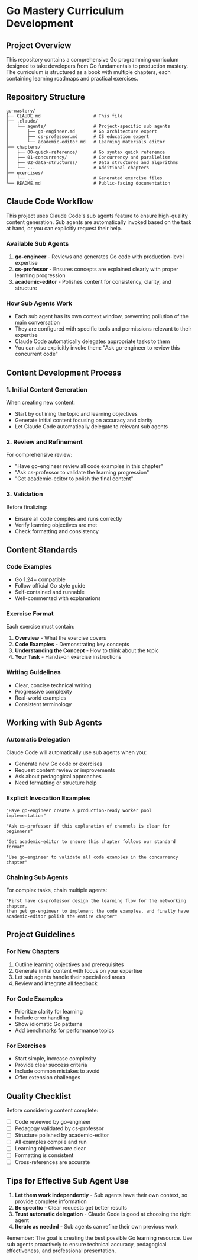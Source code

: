 # Go Mastery Curriculum Development

## Project Overview

This repository contains a comprehensive Go programming curriculum designed to take developers from Go fundamentals to production mastery. The curriculum is structured as a book with multiple chapters, each containing learning roadmaps and practical exercises.

## Repository Structure

```
go-mastery/
├── CLAUDE.md                    # This file
├── .claude/
│   └── agents/                  # Project-specific sub agents
│       ├── go-engineer.md       # Go architecture expert
│       ├── cs-professor.md      # CS education expert  
│       └── academic-editor.md   # Learning materials editor
├── chapters/
│   ├── 00-quick-reference/      # Go syntax quick reference
│   ├── 01-concurrency/          # Concurrency and parallelism
│   ├── 02-data-structures/      # Data structures and algorithms
│   └── ...                      # Additional chapters
├── exercises/
│   └── ...                      # Generated exercise files
└── README.md                    # Public-facing documentation
```

## Claude Code Workflow

This project uses Claude Code's sub agents feature to ensure high-quality content generation. Sub agents are automatically invoked based on the task at hand, or you can explicitly request their help.

### Available Sub Agents

1. **go-engineer** - Reviews and generates Go code with production-level expertise
2. **cs-professor** - Ensures concepts are explained clearly with proper learning progression  
3. **academic-editor** - Polishes content for consistency, clarity, and structure

### How Sub Agents Work

- Each sub agent has its own context window, preventing pollution of the main conversation
- They are configured with specific tools and permissions relevant to their expertise
- Claude Code automatically delegates appropriate tasks to them
- You can also explicitly invoke them: "Ask go-engineer to review this concurrent code"

## Content Development Process

### 1. Initial Content Generation

When creating new content:

- Start by outlining the topic and learning objectives
- Generate initial content focusing on accuracy and clarity
- Let Claude Code automatically delegate to relevant sub agents

### 2. Review and Refinement

For comprehensive review:

- "Have go-engineer review all code examples in this chapter"
- "Ask cs-professor to validate the learning progression"
- "Get academic-editor to polish the final content"

### 3. Validation

Before finalizing:

- Ensure all code compiles and runs correctly
- Verify learning objectives are met
- Check formatting and consistency

## Content Standards

### Code Examples

- Go 1.24+ compatible
- Follow official Go style guide
- Self-contained and runnable
- Well-commented with explanations

### Exercise Format

Each exercise must contain:

1. **Overview** - What the exercise covers
2. **Code Examples** - Demonstrating key concepts
3. **Understanding the Concept** - How to think about the topic
4. **Your Task** - Hands-on exercise instructions

### Writing Guidelines

- Clear, concise technical writing
- Progressive complexity
- Real-world examples
- Consistent terminology

## Working with Sub Agents

### Automatic Delegation

Claude Code will automatically use sub agents when you:

- Generate new Go code or exercises
- Request content review or improvements
- Ask about pedagogical approaches
- Need formatting or structure help

### Explicit Invocation Examples

```
"Have go-engineer create a production-ready worker pool implementation"

"Ask cs-professor if this explanation of channels is clear for beginners"  

"Get academic-editor to ensure this chapter follows our standard format"

"Use go-engineer to validate all code examples in the concurrency chapter"
```

### Chaining Sub Agents

For complex tasks, chain multiple agents:

```
"First have cs-professor design the learning flow for the networking chapter, 
then get go-engineer to implement the code examples, and finally have 
academic-editor polish the entire chapter"
```

## Project Guidelines

### For New Chapters

1. Outline learning objectives and prerequisites
2. Generate initial content with focus on your expertise
3. Let sub agents handle their specialized areas
4. Review and integrate all feedback

### For Code Examples

- Prioritize clarity for learning
- Include error handling  
- Show idiomatic Go patterns
- Add benchmarks for performance topics

### For Exercises

- Start simple, increase complexity
- Provide clear success criteria
- Include common mistakes to avoid
- Offer extension challenges

## Quality Checklist

Before considering content complete:

- [ ] Code reviewed by go-engineer
- [ ] Pedagogy validated by cs-professor  
- [ ] Structure polished by academic-editor
- [ ] All examples compile and run
- [ ] Learning objectives are clear
- [ ] Formatting is consistent
- [ ] Cross-references are accurate

## Tips for Effective Sub Agent Use

1. **Let them work independently** - Sub agents have their own context, so provide complete information
2. **Be specific** - Clear requests get better results
3. **Trust automatic delegation** - Claude Code is good at choosing the right agent
4. **Iterate as needed** - Sub agents can refine their own previous work

Remember: The goal is creating the best possible Go learning resource. Use sub agents proactively to ensure technical accuracy, pedagogical effectiveness, and professional presentation.
